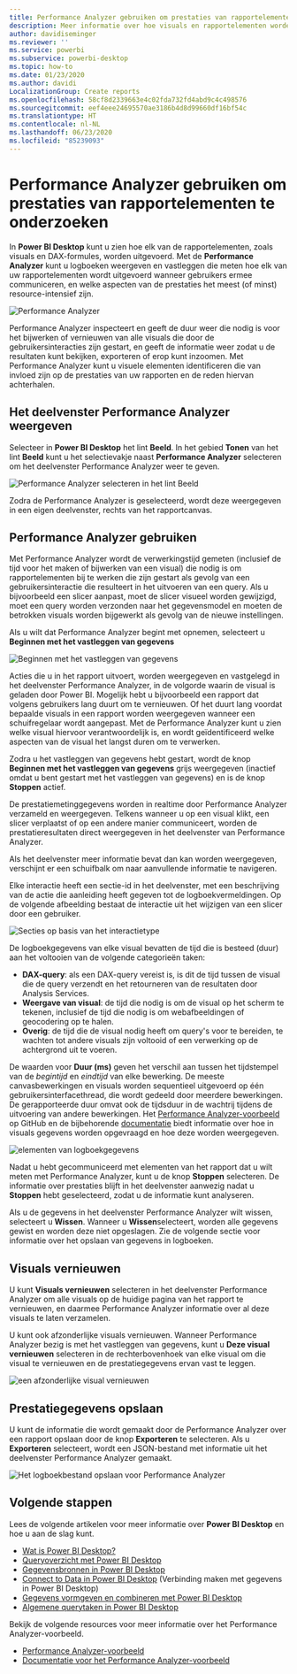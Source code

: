 ```yaml
---
title: Performance Analyzer gebruiken om prestaties van rapportelementen te onderzoeken in Power BI Desktop
description: Meer informatie over hoe visuals en rapportelementen worden uitgevoerd in termen van resourcegebruik en reactiesnelheid
author: davidiseminger
ms.reviewer: ''
ms.service: powerbi
ms.subservice: powerbi-desktop
ms.topic: how-to
ms.date: 01/23/2020
ms.author: davidi
LocalizationGroup: Create reports
ms.openlocfilehash: 58cf8d2339663e4c02fda732fd4abd9c4c498576
ms.sourcegitcommit: eef4eee24695570ae3186b4d8d99660df16bf54c
ms.translationtype: HT
ms.contentlocale: nl-NL
ms.lasthandoff: 06/23/2020
ms.locfileid: "85239093"
---
```

# <a name="use-performance-analyzer-to-examine-report-element-performance"></a>Performance Analyzer gebruiken om prestaties van rapportelementen te onderzoeken

In **Power BI Desktop** kunt u zien hoe elk van de rapportelementen, zoals visuals en DAX-formules, worden uitgevoerd. Met de **Performance Analyzer** kunt u logboeken weergeven en vastleggen die meten hoe elk van uw rapportelementen wordt uitgevoerd wanneer gebruikers ermee communiceren, en welke aspecten van de prestaties het meest (of minst) resource-intensief zijn.

![Performance Analyzer](media/desktop-performance-analyzer/performance-analyzer-01.png)

Performance Analyzer inspecteert en geeft de duur weer die nodig is voor het bijwerken of vernieuwen van alle visuals die door de gebruikersinteracties zijn gestart, en geeft de informatie weer zodat u de resultaten kunt bekijken, exporteren of erop kunt inzoomen. Met Performance Analyzer kunt u visuele elementen identificeren die van invloed zijn op de prestaties van uw rapporten en de reden hiervan achterhalen.

## <a name="displaying-the-performance-analyzer-pane"></a>Het deelvenster Performance Analyzer weergeven

Selecteer in **Power BI Desktop** het lint **Beeld**. In het gebied **Tonen** van het lint **Beeld** kunt u het selectievakje naast **Performance Analyzer** selecteren om het deelvenster Performance Analyzer weer te geven.

![Performance Analyzer selecteren in het lint Beeld](media/desktop-performance-analyzer/performance-analyzer-02.png)

Zodra de Performance Analyzer is geselecteerd, wordt deze weergegeven in een eigen deelvenster, rechts van het rapportcanvas.

## <a name="using-performance-analyzer"></a>Performance Analyzer gebruiken

Met Performance Analyzer wordt de verwerkingstijd gemeten (inclusief de tijd voor het maken of bijwerken van een visual) die nodig is om rapportelementen bij te werken die zijn gestart als gevolg van een gebruikersinteractie die resulteert in het uitvoeren van een query. Als u bijvoorbeeld een slicer aanpast, moet de slicer visueel worden gewijzigd, moet een query worden verzonden naar het gegevensmodel en moeten de betrokken visuals worden bijgewerkt als gevolg van de nieuwe instellingen. 

Als u wilt dat Performance Analyzer begint met opnemen, selecteert u **Beginnen met het vastleggen van gegevens**

![Beginnen met het vastleggen van gegevens](media/desktop-performance-analyzer/performance-analyzer-03.png)

Acties die u in het rapport uitvoert, worden weergegeven en vastgelegd in het deelvenster Performance Analyzer, in de volgorde waarin de visual is geladen door Power BI. Mogelijk hebt u bijvoorbeeld een rapport dat volgens gebruikers lang duurt om te vernieuwen. Of het duurt lang voordat bepaalde visuals in een rapport worden weergegeven wanneer een schuifregelaar wordt aangepast. Met de Performance Analyzer kunt u zien welke visual hiervoor verantwoordelijk is, en wordt geïdentificeerd welke aspecten van de visual het langst duren om te verwerken. 

Zodra u het vastleggen van gegevens hebt gestart, wordt de knop **Beginnen met het vastleggen van gegevens** grijs weergegeven (inactief omdat u bent gestart met het vastleggen van gegevens) en is de knop **Stoppen** actief. 

De prestatiemetinggegevens worden in realtime door Performance Analyzer verzameld en weergegeven. Telkens wanneer u op een visual klikt, een slicer verplaatst of op een andere manier communiceert, worden de prestatieresultaten direct weergegeven in het deelvenster van Performance Analyzer.

Als het deelvenster meer informatie bevat dan kan worden weergegeven, verschijnt er een schuifbalk om naar aanvullende informatie te navigeren.

Elke interactie heeft een sectie-id in het deelvenster, met een beschrijving van de actie die aanleiding heeft gegeven tot de logboekvermeldingen. Op de volgende afbeelding bestaat de interactie uit het wijzigen van een slicer door een gebruiker.

![Secties op basis van het interactietype](media/desktop-performance-analyzer/performance-analyzer-04.png)

De logboekgegevens van elke visual bevatten de tijd die is besteed (duur) aan het voltooien van de volgende categorieën taken:

* **DAX-query**: als een DAX-query vereist is, is dit de tijd tussen de visual die de query verzendt en het retourneren van de resultaten door Analysis Services.
* **Weergave van visual**: de tijd die nodig is om de visual op het scherm te tekenen, inclusief de tijd die nodig is om webafbeeldingen of geocodering op te halen. 
* **Overig**: de tijd die de visual nodig heeft om query's voor te bereiden, te wachten tot andere visuals zijn voltooid of een verwerking op de achtergrond uit te voeren.

De waarden voor **Duur (ms)** geven het verschil aan tussen het tijdstempel van de *begintijd* en *eindtijd* van elke bewerking. De meeste canvasbewerkingen en visuals worden sequentieel uitgevoerd op één gebruikersinterfacethread, die wordt gedeeld door meerdere bewerkingen. De gerapporteerde duur omvat ook de tijdsduur in de wachtrij tijdens de uitvoering van andere bewerkingen. Het [Performance Analyzer-voorbeeld](https://github.com/microsoft/powerbi-desktop-samples/tree/master/Performance%20Analyzer) op GitHub en de bijbehorende [documentatie](https://github.com/microsoft/powerbi-desktop-samples/blob/master/Performance%20Analyzer/Power%20BI%20Performance%20Analyzer%20Export%20File%20Format.docx) biedt informatie over hoe in visuals gegevens worden opgevraagd en hoe deze worden weergegeven.


![elementen van logboekgegevens](media/desktop-performance-analyzer/performance-analyzer-06.png)

Nadat u hebt gecommuniceerd met elementen van het rapport dat u wilt meten met Performance Analyzer, kunt u de knop **Stoppen** selecteren. De informatie over prestaties blijft in het deelvenster aanwezig nadat u **Stoppen** hebt geselecteerd, zodat u de informatie kunt analyseren.

Als u de gegevens in het deelvenster Performance Analyzer wilt wissen, selecteert u **Wissen**. Wanneer u **Wissen**selecteert, worden alle gegevens gewist en worden deze niet opgeslagen. Zie de volgende sectie voor informatie over het opslaan van gegevens in logboeken. 

## <a name="refreshing-visuals"></a>Visuals vernieuwen

U kunt **Visuals vernieuwen** selecteren in het deelvenster Performance Analyzer om alle visuals op de huidige pagina van het rapport te vernieuwen, en daarmee Performance Analyzer informatie over al deze visuals te laten verzamelen.

U kunt ook afzonderlijke visuals vernieuwen. Wanneer Performance Analyzer bezig is met het vastleggen van gegevens, kunt u **Deze visual vernieuwen** selecteren in de rechterbovenhoek van elke visual om die visual te vernieuwen en de prestatiegegevens ervan vast te leggen.

![een afzonderlijke visual vernieuwen](media/desktop-performance-analyzer/performance-analyzer-07.png)

## <a name="saving-performance-information"></a>Prestatiegegevens opslaan

U kunt de informatie die wordt gemaakt door de Performance Analyzer over een rapport opslaan door de knop **Exporteren** te selecteren. Als u **Exporteren** selecteert, wordt een JSON-bestand met informatie uit het deelvenster Performance Analyzer gemaakt. 

![Het logboekbestand opslaan voor Performance Analyzer](media/desktop-performance-analyzer/performance-analyzer-05.png)


## <a name="next-steps"></a>Volgende stappen
Lees de volgende artikelen voor meer informatie over **Power BI Desktop** en hoe u aan de slag kunt.

* [Wat is Power BI Desktop?](../fundamentals/desktop-what-is-desktop.md)
* [Queryoverzicht met Power BI Desktop](../transform-model/desktop-query-overview.md)
* [Gegevensbronnen in Power BI Desktop](../connect-data/desktop-data-sources.md)
* [Connect to Data in Power BI Desktop](../connect-data/desktop-connect-to-data.md) (Verbinding maken met gegevens in Power BI Desktop)
* [Gegevens vormgeven en combineren met Power BI Desktop](../connect-data/desktop-shape-and-combine-data.md)
* [Algemene querytaken in Power BI Desktop](../transform-model/desktop-common-query-tasks.md)   

Bekijk de volgende resources voor meer informatie over het Performance Analyzer-voorbeeld.

* [Performance Analyzer-voorbeeld](https://github.com/microsoft/powerbi-desktop-samples/tree/master/Performance%20Analyzer)
* [Documentatie voor het Performance Analyzer-voorbeeld](https://github.com/microsoft/powerbi-desktop-samples/blob/master/Performance%20Analyzer/Power%20BI%20Performance%20Analyzer%20Export%20File%20Format.docx)
